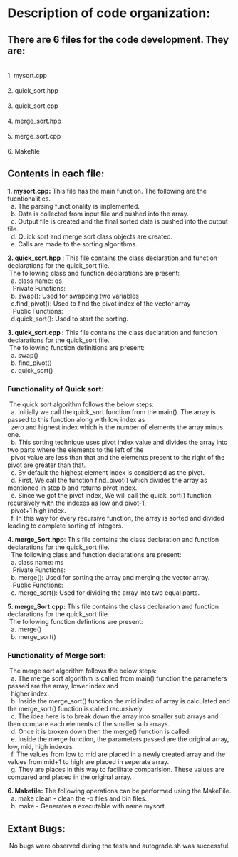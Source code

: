 # Description of code organization:

## There are 6 files for the code development. They are:
</br>1. mysort.cpp</br>
</br>2. quick_sort.hpp</br>
</br>3. quick_sort.cpp</br>
</br>4. merge_sort.hpp</br>
</br>5. merge_sort.cpp</br>
</br>6. Makefile</br>

## Contents in each file:

**1. mysort.cpp:** This file has the main function. The following are the fucntionalities.<br>
&nbsp;&nbsp;a. The parsing functionality is implemented.<br>
&nbsp;&nbsp;b. Data is collected from input file and pushed into the array.<br>
&nbsp;&nbsp;c. Output file is created and the final sorted data is pushed into the output file.<br>
&nbsp;&nbsp;d. Quick sort and merge sort class objects are created.<br>
&nbsp;&nbsp;e. Calls are made to the sorting algorithms.<br>

**2. quick_sort.hpp** : This file contains the class declaration and function declarations for the quick_sort file.</br>
&nbsp;The following class and function declarations are present:<br>
&nbsp;&nbsp;a. class name: qs<br>
&nbsp;&nbsp;&nbsp;Private Functions:<br>
&nbsp;&nbsp;b. swap(): Used for swapping two variables<br>
&nbsp;&nbsp;c.find_pivot(): Used to find the pivot index of the vector array<br>
&nbsp;&nbsp;&nbsp;Public Functions:<br>
&nbsp;&nbsp;d.quick_sort(): Used to start the sorting.<br>

**3. quick_sort.cpp :** This file contains the class declaration and function declarations for the quick_sort file.<br>
&nbsp;The following function definitions are present:<br>
&nbsp;&nbsp;a. swap()<br>
&nbsp;&nbsp;b. find_pivot()<br>
&nbsp;&nbsp;c. quick_sort()<br>

### Functionality of Quick sort:<br>
&nbsp;The quick sort algorithm follows the below steps:<br>
&nbsp;&nbsp;a. Initially we call the quick_sort function from the main(). The array is passed to this function along with low index as<br>
&nbsp;&nbsp;zero and highest index which is the number of elements the array minus one.<br>
&nbsp;&nbsp;b. This sorting technique uses pivot index value and divides the array into two parts where the elements to the left of the<br>
&nbsp;&nbsp;pivot value are less than that and the elements present to the right of the pivot are greater than that.<br>
&nbsp;&nbsp;c. By default the highest element index is considered as the pivot.<br>
&nbsp;&nbsp;d. First, We call the function find_pivot() which divides the array as mentioned in step b and returns pivot index.<br>
&nbsp;&nbsp;e. Since we got the pivot index, We will call the quick_sort() function recursively with the indexes as low and pivot-1,<br>
&nbsp;&nbsp;pivot+1 high index.<br>
&nbsp;&nbsp;f. In this way for every recursive function, the array is sorted and divided leading to complete sorting of integers.<br>

**4. merge_Sort.hpp**: This file contains the class declaration and function declarations for the quick_sort file.<br> 
&nbsp;&nbsp;The following class and function declarations are present:<br>
&nbsp;&nbsp;a. class name: ms<br>
&nbsp;&nbsp;&nbsp;Private Functions:<br>
&nbsp;&nbsp;b. merge(): Used for sorting the array and merging the vector array.<br>
&nbsp;&nbsp;&nbsp;Public Functions:<br>
&nbsp;&nbsp;c. merge_sort(): Used for dividing the array into two equal parts.<br>

**5. merge_Sort.cpp:** This file contains the class declaration and function declarations for the quick_sort file.<br>
&nbsp;The following function defintions are present: <br>
&nbsp;&nbsp;a. merge()<br>
&nbsp;&nbsp;b. merge_sort()<br>

### Functionality of Merge sort:<br>
&nbsp;The merge sort algorithm follows the below steps:<br>
&nbsp;&nbsp;a. The merge sort algorithm is called from main() function the parameters passed are the array, lower index and<br>
&nbsp;&nbsp;higher index.<br>
&nbsp;&nbsp;b. Inside the merge_sort() function the mid index of array is calculated and the merge_sort() function is called recursively.<br>
&nbsp;&nbsp;c. The idea here is to break down the array into smaller sub arrays and then compare each elements of the smaller sub arrays.<br>
&nbsp;&nbsp;d. Once it is broken down then the merge() function is called.<br>
&nbsp;&nbsp;e. Inside the merge function, the parameters passed are the original array, low, mid, high indexes.<br>
&nbsp;&nbsp;f. The values from low to mid are placed in a newly created array and the values from mid+1 to high are placed in seperate array.<br>
&nbsp;&nbsp;g. They are places in this way to facilitate comparision. These values are compared and placed in the original array.<br>

**6. Makefile:** The following operations can be performed using the MakeFile.<br>
&nbsp;&nbsp;a. make clean - clean the -o files and bin files.<br>
&nbsp;&nbsp;b. make - Generates a executable with name mysort.<br>

## Extant Bugs:
&nbsp;No bugs were observed during the tests and autograde.sh was successful.<br>

